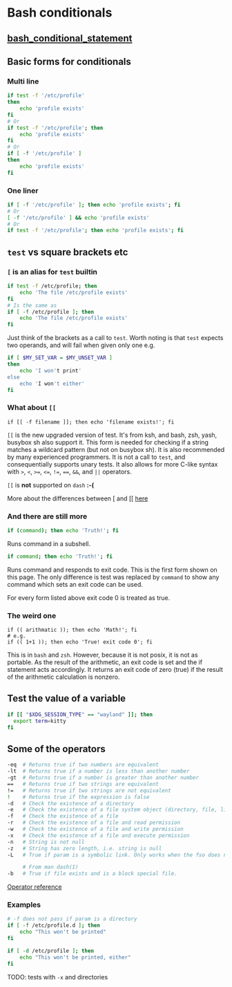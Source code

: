 ---
---
# Bash conditionals

## [bash_conditional_statement](https://linuxhint.com/bash_conditional_statement/)

## Basic forms for conditionals

### Multi line
``` bash
if test -f '/etc/profile'
then
    echo 'profile exists'
fi
# Or
if test -f '/etc/profile'; then
    echo 'profile exists'
fi
# Or
if [ -f '/etc/profile' ]
then
    echo 'profile exists'
fi
```

### One liner
``` bash
if [ -f '/etc/profile' ]; then echo 'profile exists'; fi
# Or
[ -f '/etc/profile' ] && echo 'profile exists'
# Or
if test -f '/etc/profile'; then echo 'profile exists'; fi
```

## `test` vs square brackets etc
### `[` is an alias for `test` builtin
``` bash
if test -f /etc/profile; then
    echo 'The file /etc/profile exists'
fi
# Is the same as
if [ -f /etc/profile ]; then
    echo 'The file /etc/profile exists'
fi
```
Just think of the brackets as a call to `test`. Worth noting is
that `test` expects two operands, and will fail when given only
one e.g.
``` sh
if [ $MY_SET_VAR = $MY_UNSET_VAR ]
then
    echo 'I won't print'
else
    echo 'I won't either'
fi
```

### What about `[[`
``` ksh
if [[ -f filename ]]; then echo 'filename exists!'; fi
```
`[[` is the new upgraded version of test. It's from ksh, and
bash, zsh, yash, busybox sh also support it. This form is needed
for checking if a string matches a wildcard pattern (but not
on busybox sh). It is also recommended by many experienced
programmers. It is not a call to `test`, and consequentially
supports unary tests. It also allows for more C-like syntax with
`>`, `<`, `>=`, `<=`, `!=`, `==`, `&&`, and `||` operators.

`[[` is **not** supported on `dash` **:-(**

More about the differences between \[ and \[\[ [here](https://unix.stackexchange.com/questions/32210/why-does-parameter-expansion-with-spaces-without-quotes-work-inside-double-brack)

### And there are still more
``` bash
if (command); then echo 'Truth!'; fi
```
Runs command in a subshell.

``` bash
if command; then echo 'Truth!'; fi
```
Runs command and responds to exit code. This is the first form
shown on this page. The only difference is test was replaced by
`command` to show any command which sets an exit code can be used.

For every form listed above exit code 0 is treated as true.

### The weird one
``` ksh
if (( arithmatic )); then echo 'Math!'; fi
# e.g.
if (( 1+1 )); then echo 'True! exit code 0'; fi
```
This is in `bash` and `zsh`. However, because it is not posix, it
is not as portable. As the result of the arithmetic, an exit code
is set and the if statement acts accordingly. It returns an exit
code of zero (true) if the result of the arithmetic calculation is
nonzero.



## Test the value of a variable
``` bash
if [[ "$XDG_SESSION_TYPE" == "wayland" ]]; then
  export term=kitty
fi
```


## Some of the operators
``` bash
-eq	 # Returns true if two numbers are equivalent
-lt	 # Returns true if a number is less than another number
-gt	 # Returns true if a number is greater than another number
==	 # Returns true if two strings are equivalent
!=	 # Returns true if two strings are not equivalent
!	 # Returns true if the expression is false
-d	 # Check the existence of a directory
-e	 # Check the existence of a file system object (directory, file, link, etc).
-f   # Check the existence of a file
-r	 # Check the existence of a file and read permission
-w	 # Check the existence of a file and write permission
-x	 # Check the existence of a file and execute permission
-n   # String is not null
-z   # String has zero length, i.e. string is null
-L   # True if param is a symbolic link. Only works when the fso does not have a trailing '/'

     # From man dash(1)
-b   # True if file exists and is a block special file.
```
[Operator reference](https://tldp.org/LDP/abs/html/comparison-ops.html)


### Examples
``` bash
# -f does not pass if param is a directory
if [ -f /etc/profile.d ]; then
    echo "This won't be printed"
fi

if [ -d /etc/profile ]; then
    echo "This won't be printed, either"
fi
```
TODO: tests with `-x` and directories
